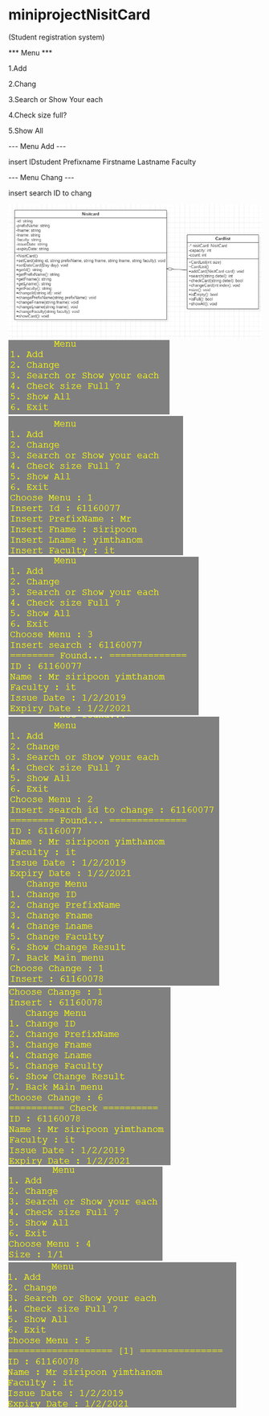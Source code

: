 # miniprojectNisitCard
(Student registration system)


*** Menu ***

1.Add

2.Chang 

3.Search or Show Your each

4.Check size full?

5.Show All

--- Menu Add ---

insert IDstudent Prefixname Firstname Lastname Faculty 

--- Menu Chang ---

insert search ID to chang


![alt text](picture/class.PNG)
![alt text](picture/menu.PNG)
![alt text](picture/add.PNG)
![alt text](picture/search.PNG)
![alt text](picture/change.PNG)
![alt text](picture/change2.PNG)
![alt text](picture/check.PNG)
![alt text](picture/show.PNG)
